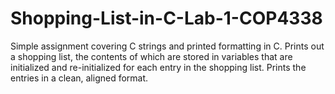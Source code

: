 # Shopping-List-in-C-Lab-1-COP4338
Simple assignment covering C strings and printed formatting in C. Prints out a shopping list, the contents of which are stored in variables that are initialized and re-initialized for each entry in the shopping list. Prints the entries in a clean, aligned format.
